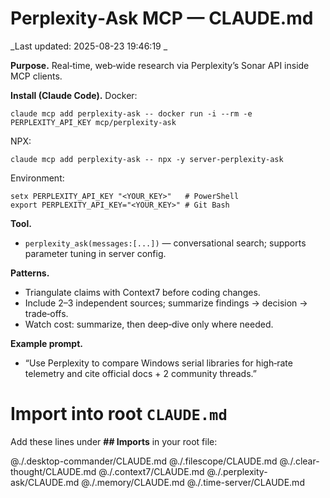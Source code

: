 # Perplexity‑Ask MCP — CLAUDE.md
_Last updated: 2025-08-23 19:46:19 _

**Purpose.** Real‑time, web‑wide research via Perplexity’s Sonar API inside MCP clients.

**Install (Claude Code).**
Docker:
```
claude mcp add perplexity-ask -- docker run -i --rm -e PERPLEXITY_API_KEY mcp/perplexity-ask
```
NPX:
```
claude mcp add perplexity-ask -- npx -y server-perplexity-ask
```
Environment:
```
setx PERPLEXITY_API_KEY "<YOUR_KEY>"   # PowerShell
export PERPLEXITY_API_KEY="<YOUR_KEY>" # Git Bash
```

**Tool.**
- `perplexity_ask(messages:[...])` — conversational search; supports parameter tuning in server config.

**Patterns.**
- Triangulate claims with Context7 before coding changes.
- Include 2–3 independent sources; summarize findings → decision → trade‑offs.
- Watch cost: summarize, then deep‑dive only where needed.

**Example prompt.**
- “Use Perplexity to compare Windows serial libraries for high‑rate telemetry and cite official docs + 2 community threads.”

# Import into root `CLAUDE.md`

Add these lines under **## Imports** in your root file:

@./.desktop-commander/CLAUDE.md
@./.filescope/CLAUDE.md
@./.clear-thought/CLAUDE.md
@./.context7/CLAUDE.md
@./.perplexity-ask/CLAUDE.md
@./.memory/CLAUDE.md
@./.time-server/CLAUDE.md
